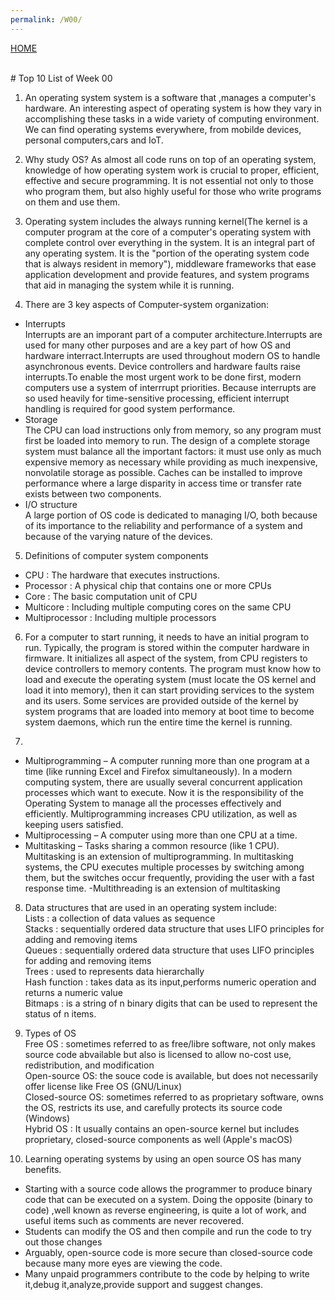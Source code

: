 ```yaml
---
permalink: /W00/
---
```


[HOME](../)

<br>
# Top 10 List of Week 00  

1. An operating system system is a software that ,manages a computer's hardware.
An interesting aspect of operating system is how they vary in accomplishing these tasks in a wide variety
of computing environment. We can find operating systems everywhere, from mobilde devices, personal computers,cars and IoT.

2. Why study OS?
As almost all code runs on top of an operating system, knowledge of how operating system work is crucial to proper,
efficient, effective and secure programming. It is not essential not only to those who program them, but also highly
useful for those who write programs on them and use them.

3. Operating system includes the always running kernel(The kernel is a computer program at the core of a computer's operating system with complete
control over everything in the system. It is an integral part of any operating system. It is the "portion of the operating system code that is always 
resident in memory"), middleware frameworks that ease application development and provide features, and system programs that aid in managing the system while it is running.

4. There are 3 key aspects of Computer-system organization:
- Interrupts  
Interrupts are an imporant part of a computer architecture.Interrupts are used for many other purposes and are a key 
part of how OS and hardware interract.Interrupts are used throughout modern OS to handle asynchronous events. Device controllers and 
hardware faults raise interrupts.To enable the most urgent work to be done first, modern computers use a system of interrrupt priorities.
Because interrupts are so used heavily for time-sensitive processing, efficient interrupt handling is required for good system performance.
- Storage  
The CPU can load instructions only from memory, so any program must first be loaded into memory to run. The design of a complete
storage system must balance all the important factors: it must use only as much expensive memory as necessary while providing as much inexpensive,
nonvolatile storage as possible. Caches can be installed to improve performance where a large disparity in access time or transfer rate exists between two components.
- I/O structure  
A large portion of OS code is dedicated to managing I/O, both because of its importance to the reliability and performance of a system and
because of the varying nature of the devices.

5. Definitions of computer system components
- CPU : The hardware that executes instructions.
- Processor : A physical chip that contains one or more CPUs
- Core : The basic computation unit of CPU
- Multicore : Including multiple computing cores on the same CPU
- Multiprocessor : Including multiple processors

6. For a computer to start running, it needs to have an initial program to run. Typically, the program is stored within the computer hardware in firmware. It initializes
all aspect of the system, from CPU registers to device controllers to memory contents. The program must know how to load and execute the operating system (must locate the OS kernel and load it into memory), then it can start providing services to the system and its users. Some services are provided outside of the kernel by system programs that are loaded into memory at boot time to become system daemons, which run the entire time the kernel is running.

7. 
- Multiprogramming – A computer running more than one program at a time (like running Excel and Firefox simultaneously).
	In a modern computing system, there are usually several concurrent application processes which want to execute. Now it is the responsibility of the Operating System to 	manage all the processes effectively and efficiently. Multiprogramming increases CPU utilization, as well as keeping users satisfied.
- Multiprocessing – A computer using more than one CPU at a time.
- Multitasking – Tasks sharing a common resource (like 1 CPU).
	Multitasking is an extension of multiprogramming. In multitasking systems, the CPU executes multiple processes by switching among them, but the switches occur 			frequently, providing the user with a fast response time.
-Multithreading is an extension of multitasking

8. Data structures that are used in an operating system include:  
Lists : a collection of data values as sequence  
Stacks : sequentially ordered data structure that uses LIFO principles for adding and removing items  
Queues : sequentially ordered data structure that uses LIFO principles for adding and removing items  
Trees : used to represents data hierarchally  
Hash function : takes data as its input,performs numeric operation and returns a numeric value  
Bitmaps : is a string of n binary digits that can be used to represent the status of n items.  

9. Types of OS  
Free OS : sometimes referred to as free/libre software, not only makes source code abvailable but also is licensed to allow no-cost use,
redistribution, and modification  
Open-source OS: the souce code is available, but does not necessarily offer license like Free OS (GNU/Linux)  
Closed-source OS: sometimes referred to as proprietary software, owns the OS, restricts its use, and carefully protects its source code (Windows)  
Hybrid OS : It usually contains an open-source kernel but includes proprietary, closed-source components as well (Apple's macOS)  

10. Learning operating systems by using an open source OS has many benefits. 
- Starting with a source code allows the programmer to produce binary code that can be executed on a system. Doing the opposite (binary to code) ,well
known as reverse engineering, is quite a lot of work, and useful items such as comments are never recovered.
- Students can modify the OS and then compile and run the code to try out those changes
- Arguably, open-source code is more secure than closed-source code because many more eyes are viewing the code.
- Many unpaid programmers contribute to the code by helping to write it,debug it,analyze,provide support and suggest changes.

 


